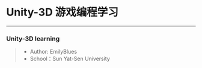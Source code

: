# Unity-3D 游戏编程学习


---

### Unity-3D learning 
>* Author: EmilyBlues
>* School：Sun Yat-Sen University